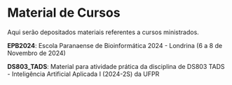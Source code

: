 # Material de  Cursos
Aqui serão depositados materiais referentes a cursos ministrados. 

**EPB2024**: Escola Paranaense de Bioinformática 2024 - Londrina (6 a 8 de Novembro de 2024)

**DS803_TADS**: Material para atividade prática da disciplina de DS803 TADS - Inteligência Artificial Aplicada I (2024-2S) da UFPR
